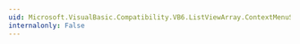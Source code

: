 ```yaml
---
uid: Microsoft.VisualBasic.Compatibility.VB6.ListViewArray.ContextMenuStripChanged
internalonly: False
---
```

